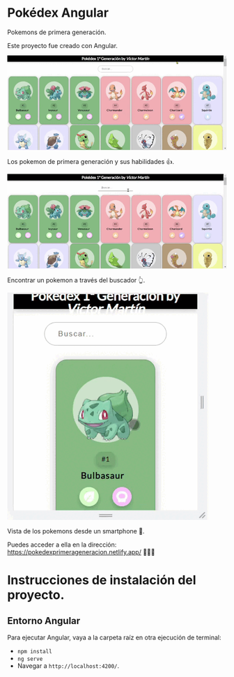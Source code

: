# Pokédex Angular

Pokemons de primera generación.

Este proyecto fue creado con Angular.

![ScreenShot](/gifs/pokedex-victor-inicio.gif)

Los pokemon de primera generación y sus habilidades 👍.


![ScreenShot](/gifs/pokedex-victor-buscador.gif)

Encontrar un pokemon a través del buscador 👆.


![ScreenShot](/gifs/pokedex-victor-smarphone.gif)

Vista de los pokemons desde un smartphone 📱.


Puedes acceder a ella en la dirección: https://pokedexprimerageneracion.netlify.app/ 🐛🦋🦉

# Instrucciones de instalación del proyecto.

## Entorno Angular

Para ejecutar Angular, vaya a la carpeta raíz en otra ejecución de terminal:
- `npm install`
- `ng serve` 
- Navegar a `http://localhost:4200/`.
